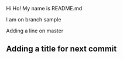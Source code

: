 Hi Ho! My name is README.md

I am on branch sample

Adding a line on master

## Adding a title for next commit
